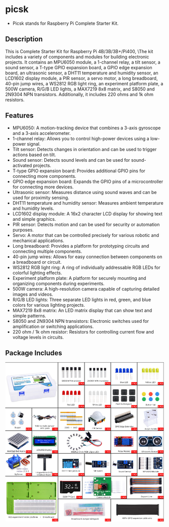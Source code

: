 # picsk
* Picsk stands for Raspberry Pi Complete Starter Kit. 
## Description
This is Complete Starter Kit for Raspberry Pi 4B/3B/3B+/Pi400, \The kit includes a variety of components and modules for building electronic projects. It contains an MPU6050 module, a 1-channel relay, a tilt sensor, a sound sensor, a T-type GPIO expansion board, a GPIO edge expansion board, an ultrasonic sensor, a DHT11 temperature and humidity sensor, an LCD1602 display module, a PIR sensor, a servo motor, a long breadboard, 40-pin jump wires, a WS2812 RGB light ring, an experiment platform plate, a 500W camera, R/G/B LED lights, a MAX7219 8x8 matrix, and S8050 and 2N9304 NPN transistors. Additionally, it includes 220 ohms and 1k ohm resistors.
## Features
* MPU6050: A motion-tracking device that combines a 3-axis gyroscope and a 3-axis accelerometer.
* 1-channel relay: Allows you to control high-power devices using a low-power signal.
* Tilt sensor: Detects changes in orientation and can be used to trigger actions based on tilt.
* Sound sensor: Detects sound levels and can be used for sound-activated projects.
* T-type GPIO expansion board: Provides additional GPIO pins for connecting more components.
* GPIO edge expansion board: Expands the GPIO pins of a microcontroller for connecting more devices.
* Ultrasonic sensor: Measures distance using sound waves and can be used for proximity sensing.
* DHT11 temperature and humidity sensor: Measures ambient temperature and humidity levels.
* LCD1602 display module: A 16x2 character LCD display for showing text and simple graphics.
* PIR sensor: Detects motion and can be used for security or automation purposes.
* Servo: A motor that can be controlled precisely for various robotic and mechanical applications.
* Long breadboard: Provides a platform for prototyping circuits and connecting multiple components.
* 40-pin jump wires: Allows for easy connection between components on a breadboard or circuit.
* WS2812 RGB light ring: A ring of individually addressable RGB LEDs for colorful lighting effects.
* Experiment platform plate: A platform for securely mounting and organizing components during experiments.
* 500W camera: A high-resolution camera capable of capturing detailed images and videos.
* R/G/B LED lights: Three separate LED lights in red, green, and blue colors for various lighting projects.
* MAX7219 8x8 matrix: An LED matrix display that can show text and simple patterns.
* S8050 and 2N9304 NPN transistors: Electronic switches used for amplification or switching applications.
* 220 ohm / 1k ohm resistor: Resistors for controlling current flow and voltage levels in circuits.

## Package Includes
![Pacakge Lists](清单2.jpg)
